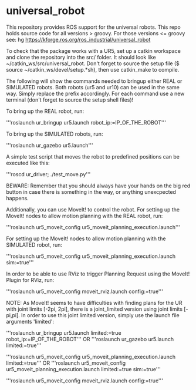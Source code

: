 universal_robot
===============

This repository provides ROS support for the universal robots.  This repo holds source code for all versions > groovy.  For those versions <= groovy see: hg https://kforge.ros.org/ros_industrial/universal_robot

To check that the package works with a UR5, set up a catkin workspace and clone the repository into the src/ folder. It should look like ~/catkin_ws/src/universal_robot. Don't forget to source the setup file ($ source ~/catkin_ws/devel/setup.*sh), then use catkin_make to compile.


The following will show the commands needed to bringup either REAL or SIMULATED robots.
Both robots (ur5 and ur10) can be used in the same way. Simply replace the prefix accordingly.
For each command use a new terminal (don't forget to source the setup shell files)!

To bring up the REAL robot, run:

'''roslaunch ur_bringup ur5.launch robot_ip:=IP_OF_THE_ROBOT'''

To bring up the SIMULATED robots, run:

'''roslaunch ur_gazebo ur5.launch'''

A simple test script that moves the robot to predefined positions can be executed like this:

'''roscd ur_driver; ./test_move.py'''


BEWARE:
Remember that you should always have your hands on the big red button in case there is something in the way, or anything unexcpected happens.



Additionally, you can use MoveIt! to control the robot.
For setting up the MoveIt! nodes to allow motion planning with the REAL robot, run:

'''roslaunch ur5_moveit_config ur5_moveit_planning_execution.launch'''

For setting up the MoveIt! nodes to allow motion planning with the SIMULATED robot, run:

'''roslaunch ur5_moveit_config ur5_moveit_planning_execution.launch sim:=true'''

In order to be able to use RViz to trigger Planning Request using the MoveIt! Plugin for RViz, run:

'''roslaunch ur5_moveit_config moveit_rviz.launch config:=true'''

NOTE: 
As MoveIt! seems to have difficulties with finding plans for the UR with joint limits [-2pi, 2pi], there is a joint_limited version using joint limits [-pi,pi]. In order to use this joint limited version, simply use the launch file arguments 'limited':

'''roslaunch ur_bringup ur5.launch limited:=true robot_ip:=IP_OF_THE_ROBOT'''
OR
'''roslaunch ur_gazebo ur5.launch limited:=true'''

'''roslaunch ur5_moveit_config ur5_moveit_planning_execution.launch limited:=true'''
OR
'''roslaunch ur5_moveit_config ur5_moveit_planning_execution.launch limited:=true sim:=true'''

'''roslaunch ur5_moveit_config moveit_rviz.launch config:=true'''




